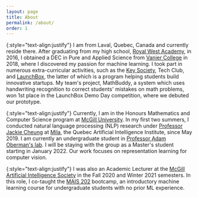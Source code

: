 ```yaml
---
layout: page
title: About
permalink: /about/
order: 1
---
```


{:style="text-align:justify"}
I am from Laval, Quebec, Canada and currently reside there. After graduating from my high school, 
[Royal West Academy](https://royalwestacademy.com), in 2016, I obtained a DEC in Pure and Applied Science from [Vanier College](https://vaniercollege.qc.ca) in 2018, where I discovered my passion for machine learning. I took part in numerous extra-curricular activities, such as the [Key Society](https://vaniercollege.qc.ca/learning-commons/key-society/), Tech Club, and [LaunchBox](https://vaniercollege.qc.ca/stem/launchbox/), the latter of which is a program helping students build innovative startups. My team's project, MathBuddy, a system which uses handwriting recognition to correct students' mistakes on math problems, won 1st place in the LaunchBox Demo Day competition, where we debuted our prototype.

{:style="text-align:justify"}
Currently, I am in the Honours Mathematics and Computer Science program at [McGill University](https://mcgill.ca). In my first two summers, I conducted natural language processing (NLP) research under [Professor Jackie Cheung](https://cs.mcgill.ca/~jcheung) at [Mila](https://mila.quebec), the Quebec Artificial Intelligence Institute, since May 2019. I am currently an undergraduate student in [Professor Adam Oberman's lab](https://www.adamoberman.net/). I will be staying with the group as a Master's student starting in January 2022. Our work focuses on representation learning for computer vision. 

{:style="text-align:justify"}
I was also an Academic Lecturer at the [McGill Artificial Intelligence Society](https://mcgillai.com) in the Fall 2020 and Winter 2021 semesters. In this role, I co-taught the [MAIS 202](https://mcgillai.com/bootcamp) bootcamp, an introductory machine learning course for undergraduate students with no prior ML experience. 
